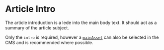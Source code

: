 # Article Intro
The article introduction is a lede into the main body text. It should act as a summary of the article subject.

Only the `intro` is required, however a [`mainAsset`](/styleguide/components/main-asset) can also be selected in the CMS and is recommended where possible.
